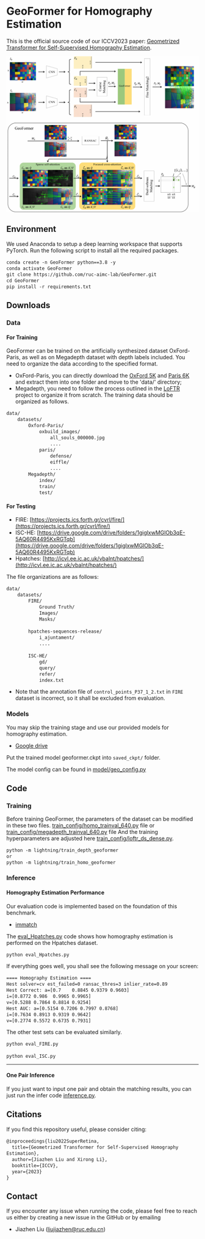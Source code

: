 # GeoFormer for Homography Estimation

[//]: # ([![PWC]&#40;https://img.shields.io/endpoint.svg?url=https://paperswithcode.com/badge/semi-supervised-keypoint-detector-and/image-registration-on-fire&#41;]&#40;https://paperswithcode.com/sota/image-registration-on-fire?p=semi-supervised-keypoint-detector-and&#41;)

This is the official source code of our ICCV2023 paper: [Geometrized Transformer for Self-Supervised Homography Estimation](https://openaccess.thecvf.com/content/ICCV2023/html/Liu_Geometrized_Transformer_for_Self-Supervised_Homography_Estimation_ICCV_2023_paper.html).

![illustration](./image/fig-model.jpg)

## Environment
We used Anaconda to setup a deep learning workspace that supports PyTorch. Run the following script to install all the required packages.

``` conda
conda create -n GeoFormer python==3.8 -y
conda activate GeoFormer
git clone https://github.com/ruc-aimc-lab/GeoFormer.git
cd GeoFormer
pip install -r requirements.txt
```

## Downloads

### Data
#### For Training
GeoFormer can be trained on the artificially synthesized dataset OxFord-Paris, as well as on Megadepth dataset with depth labels included. 
You need to organize the data according to the specified format.
+ OxFord-Paris, you can directly download the [OxFord 5K](https://www.robots.ox.ac.uk/~vgg/data/oxbuildings/oxbuild_images.tgz) and [Paris 6K](http://www.robots.ox.ac.uk/~vgg/data/parisbuildings/paris_1.tgz) and extract them into one folder and move to the 'data/' directory;
+ Megadepth, you need to follow the process outlined in the [LoFTR](https://github.com/zju3dv/LoFTR/blob/master/docs/TRAINING.md) project  to organize it from scratch.
The training data should be organized as follows.
```
data/
    datasets/
        Oxford-Paris/
            oxbuild_images/ 
                all_souls_000000.jpg
                ....
            paris/
                defense/
                eiffle/
                ....  
        Megadepth/
            index/
            train/
            test/

```
#### For Testing

+ FIRE: [https://projects.ics.forth.gr/cvrl/fire/](https://projects.ics.forth.gr/cvrl/fire/)
+ ISC-HE: [https://drive.google.com/drive/folders/1giglxwMGlOb3qE-5AQ60R4495KxRGTqb](https://drive.google.com/drive/folders/1giglxwMGlOb3qE-5AQ60R4495KxRGTqb)
+ Hpatches: [http://icvl.ee.ic.ac.uk/vbalnt/hpatches/](http://icvl.ee.ic.ac.uk/vbalnt/hpatches/)

The file organizations are as follows:

```
data/
    datasets/
        FIRE/
            Ground Truth/
            Images/
            Masks/
        
        hpatches-sequences-release/
            i_ajuntament/
            ....
            
        ISC-HE/
            gd/
            query/
            refer/
            index.txt
```
+ Note that the annotation file of `control_points_P37_1_2.txt` in `FIRE` dataset is incorrect, so it shall be excluded from evaluation.


### Models

You may skip the training stage and use our provided models for homography estimation.
+ [Google drive](https://drive.google.com/drive/folders/1giglxwMGlOb3qE-5AQ60R4495KxRGTqb)

Put the trained model geoformer.ckpt into `saved_ckpt/` folder.

The model config can be found in [model/geo_config.py](model/geo_config.py)

## Code

### Training 

Before training GeoFormer,
the parameters of the dataset can be modified in these two files. [train_config/homo_trainval_640.py](train_config/homo_trainval_640.py) file or [train_config/megadepth_trainval_640.py](train_config/megadepth_trainval_640.py) file 
And the training hyperparameters are adjusted here [train_config/loftr_ds_dense.py](train_config/loftr_ds_dense.py).


```
python -m lightning/train_depth_geoformer
or
python -m lightning/train_homo_geoformer
```

### Inference

#### Homography Estimation Performance

Our evaluation code is implemented based on the foundation of this benchmark.
+ [immatch](https://github.com/GrumpyZhou/image-matching-toolbox/tree/main/immatch)

The [eval_Hpatches.py](eval_Hpatches.py) code shows how homography estimation is performed on the Hpatches dataset.
```
python eval_Hpatches.py
```
If everything goes well, you shall see the following message on your screen:
```
==== Homography Estimation ====
Hest solver=cv est_failed=0 ransac_thres=3 inlier_rate=0.89
Hest Correct: a=[0.7    0.8845 0.9379 0.9603]
i=[0.8772 0.986  0.9965 0.9965]
v=[0.5288 0.7864 0.8814 0.9254]
Hest AUC: a=[0.5154 0.7206 0.7997 0.8768]
i=[0.7634 0.8913 0.9319 0.9642]
v=[0.2774 0.5572 0.6735 0.7931]
```

The other test sets can be evaluated similarly.
```
python eval_FIRE.py

python eval_ISC.py
```
---

#### One Pair Inference
If you just want to input one pair and obtain the matching results, you can just run the infer code [inference.py](inference.py).
## Citations
If you find this repository useful, please consider citing:
```
@inproceedings{liu2022SuperRetina,
  title={Geometrized Transformer for Self-Supervised Homography Estimation},
  author={Jiazhen Liu and Xirong Li},
  booktitle={ICCV},
  year={2023}
}
```

## Contact
If you encounter any issue when running the code, please feel free to reach us either by creating a new issue in the GitHub or by emailing

+ Jiazhen Liu (liujiazhen@ruc.edu.cn)

